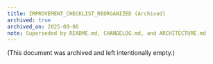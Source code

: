 ```yaml
---
title: IMPROVEMENT_CHECKLIST_REORGANIZED (Archived)
archived: true
archived_on: 2025-09-06
note: Superseded by README.md, CHANGELOG.md, and ARCHITECTURE.md
---
```


(This document was archived and left intentionally empty.)
